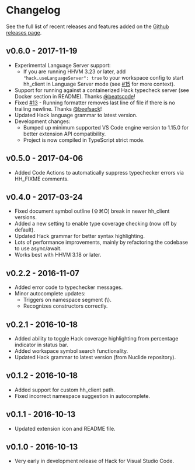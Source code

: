 # Changelog

See the full list of recent releases and features added on the [Github releases page](https://github.com/PranayAgarwal/vscode-hack/releases).

## v0.6.0 - 2017-11-19
- Experimental Language Server support:
  - If you are running HHVM 3.23 or later, add `"hack.useLanguageServer": true` to your workspace config to start hh_client in Language Server mode (see [#15](https://github.com/PranayAgarwal/vscode-hack/issues/15) for more context).
- Support for running against a containerized Hack typecheck server (see Docker section in README). Thanks [@beatscode](https://github.com/beatscode)!
- Fixed [#13](https://github.com/PranayAgarwal/vscode-hack/issues/13) - Running formatter removes last line of file if there is no trailing newline. Thanks [@beefsack](https://github.com/beefsack)!
- Updated Hack language grammar to latest version.
- Development changes:
  - Bumped up minimum supported VS Code engine version to 1.15.0 for better extension API compatibility.
  - Project is now compiled in TypeScript strict mode.

## v0.5.0 - 2017-04-06
- Added Code Actions to automatically suppress typechecker errors via HH_FIXME comments.

## v0.4.0 - 2017-03-24
- Fixed document symbol outline (⇧⌘O) break in newer hh_client versions.
- Added a new setting to enable type coverage checking (now off by default).
- Updated Hack grammar for better syntax highlighting.
- Lots of performance improvements, mainly by refactoring the codebase to use async/await.
- Works best with HHVM 3.18 or later.

## v0.2.2 - 2016-11-07
- Added error code to typechecker messages.
- Minor autocomplete updates:
    - Triggers on namespace segment (\\).
  - Recognizes constructors correctly.

## v0.2.1 - 2016-10-18
- Added ability to toggle Hack coverage highlighting from percentage indicator in status bar.
- Added workspace symbol search functionality.
- Updated Hack grammar to latest version (from Nuclide repository).

## v0.1.2 - 2016-10-18
- Added support for custom hh_client path.
- Fixed incorrect namespace suggestion in autocomplete.

## v0.1.1 - 2016-10-13
- Updated extension icon and README file.

## v0.1.0 - 2016-10-13
- Very early in development release of Hack for Visual Studio Code.
